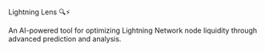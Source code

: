 Lightning Lens 🔍⚡

An AI-powered tool for optimizing Lightning Network node liquidity through advanced prediction and analysis.
